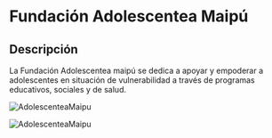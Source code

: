# Fundación Adolescentea Maipú
## Descripción
La Fundación Adolescentea maipú se dedica a apoyar y empoderar a adolescentes en situación de vulnerabilidad a través de programas educativos, sociales y de salud.

![AdolescenteaMaipu](assets/screenshot/adolescentea.png)


![AdolescenteaMaipu](assets/screenshot/responsiveAdolescentea.png)
